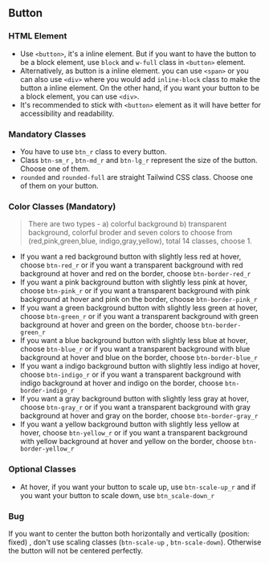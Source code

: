 ## Button



### HTML Element

- Use `<button>`, it's a inline element.  But if you want to have the button to be a block element,  use `block` and `w-full` class in   `<button>` element.  
- Alternatively, as button is a inline element. you can use  `<span>` or you can also use ` <div> ` where you would add `inline-block` class to make the button a inline element. On the other hand,  if you want your button to be a block element, you can use `<div>`.
- It's recommended to stick with `<button>` element as it will have better for accessibility and readability.



### Mandatory Classes



- You have to use `btn_r` class to every button.
-  Class `btn-sm_r` , `btn-md_r`  and `btn-lg_r` represent the size of the button. Choose one of them.
- `rounded` and `rounded-full` are straight Tailwind CSS class. Choose one of them on your button. 



### Color Classes (Mandatory)



> There are two types - a) colorful background b) transparent background, colorful broder and  seven colors to choose from (red,pink,green,blue, indigo,gray,yellow), total 14 classes, choose 1. 



- If you want a red background button with slightly less red at hover, choose `btn-red_r` or if you want a transparent background with red background  at hover and red on the border, choose `btn-border-red_r`
- If you want a pink background button with slightly less pink at hover, choose `btn-pink_r` or if you want a transparent background with pink background  at hover and pink on the border, choose `btn-border-pink_r`
- If you want a green background button with slightly less green at hover, choose `btn-green_r` or if you want a transparent background with green background  at hover and green on the border, choose `btn-border-green_r`
- If you want a blue background button with slightly less blue at hover, choose `btn-blue_r` or if you want a transparent background with blue background  at hover and blue on the border, choose `btn-border-blue_r`
- If you want a indigo background button with slightly less indigo at hover, choose `btn-indigo_r` or if you want a transparent background with indigo background  at hover and indigo on the border, choose `btn-border-indigo_r`
- If you want a gray background button with slightly less gray at hover, choose `btn-gray_r` or if you want a transparent background with gray background  at hover and gray on the border, choose `btn-border-gray_r`
- If you want a yellow background button with slightly less yellow at hover, choose `btn-yellow_r` or if you want a transparent background with yellow background  at hover and yellow on the border, choose `btn-border-yellow_r`




### Optional Classes



- At hover, if  you want your button to scale up, use `btn-scale-up_r` and if you want your button to scale down, use `btn_scale-down_r`




### Bug


If you want to center the button both horizontally and vertically (position: fixed) , don't use scaling classes (`btn-scale-up` , `btn-scale-down`). Otherwise the button will not be centered perfectly. 

